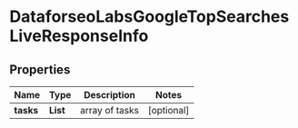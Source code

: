 # DataforseoLabsGoogleTopSearchesLiveResponseInfo


## Properties

| Name | Type | Description | Notes |
|------------ | ------------- | ------------- | -------------|
**tasks** | **List<DataforseoLabsGoogleTopSearchesLiveTaskInfo>** | array of tasks |[optional]|